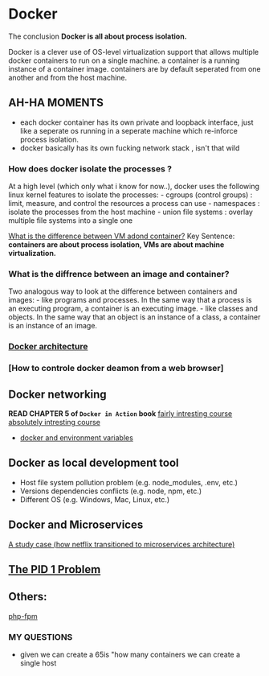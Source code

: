 
    
# Docker

The conclusion **Docker is all about process isolation.**

Docker is a clever use of OS-level virtualization support that allows multiple docker containers to run on a single machine. a container is a running instance of a container image. containers are by default seperated from one another and from the host machine.


## AH-HA MOMENTS
 - each docker container has its own private and loopback interface, just like a seperate os running in a seperate machine which re-inforce process isolation.
 - docker basically has its own fucking network stack , isn't that wild

### How does docker isolate the processes ?
At a high level (which only what i know for now..), docker uses the following linux kernel features to isolate the processes:
    - cgroups (control groups) : limit, measure, and control the resources a process can use
    - namespaces : isolate the processes from the host machine
    - union file systems : overlay multiple file systems into a single one

[What is the difference between VM adond container?](https://www.youtube.com/watch?v=cjXI-yxqGTI)
Key Sentence: **containers are about process isolation, VMs are about machine virtualization.**

### What is the diffrence between an image and container?

Two analogous way to look at the difference between containers and images:
    - like programs and processes. In the same way that a process is an executing program, a container is an executing image.
    - like classes and objects. In the same way that an object is an instance of a class, a container is an instance of an image.


### [Docker architecture](https://docs.docker.com/engine/docker-overview/#docker-architecture)


### [How to controle docker deamon from a web browser]


## Docker networking
**READ CHAPTER 5 of `Docker in Action` book**
[fairly intresting course](https://www.youtube.com/watch?v=OU6xOM0SE4o)
[absolutely intresting course](https://www.youtube.com/watch?v=MpFphzNPOcc)



- [docker and environment variables](https://vsupalov.com/docker-arg-env-variable-guide/)

## Docker as local development tool 

- Host file system pollution problem (e.g. node_modules, .env, etc.)
- Versions dependencies conflicts (e.g. node, npm, etc.)
- Different OS (e.g. Windows, Mac, Linux, etc.)



## Docker and Microservices

[A study case (how netflix transitioned to microservices architecture)](https://www.youtube.com/watch?v=CZ3wIuvmHeM&list=RDQM7FUm0ifHC4U&start_radio=1)



## [The PID 1 Problem](https://blog.phusion.nl/2015/01/20/docker-and-the-pid-1-zombie-reaping-problem/)


## Others:
[php-fpm](https://www.inmotionhosting.com/support/server/php-fpm/php-fpm-the-future-of-php-handling/#:~:text=As%20PHP%2DFPM%20receives%20a,and%20waits%20for%20new%20requests.)



### MY QUESTIONS


- given we can create a 65is "how many containers we can create a single host  
